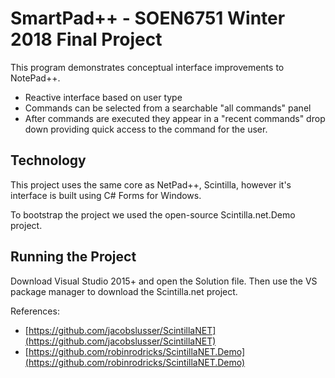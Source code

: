 # SmartPad++ - SOEN6751 Winter 2018 Final Project

This program demonstrates conceptual interface improvements to NotePad++.

- Reactive interface based on user type
- Commands can be selected from a searchable "all commands" panel
- After commands are executed they appear in a "recent commands" drop down providing 
quick access to the command for the user.

## Technology
This project uses the same core as NetPad++, Scintilla, however it's interface is built
using C# Forms for Windows.

To bootstrap the project we used the open-source Scintilla.net.Demo project. 

## Running the Project
Download Visual Studio 2015+ and open the Solution file. Then use the VS package manager to download the Scintilla.net project.

References:
- [https://github.com/jacobslusser/ScintillaNET](https://github.com/jacobslusser/ScintillaNET)
- [https://github.com/robinrodricks/ScintillaNET.Demo](https://github.com/robinrodricks/ScintillaNET.Demo)


